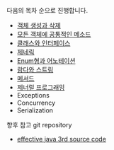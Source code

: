 다음의 목차 순으로 진행합니다.

- [객체 생성과 삭제](./ch2/README.md)
- [모든 객체에 공통적인 메소드](./ch3/README.md)
- [클래스와 인터페이스](./ch4/README.md)
- [제네릭](./ch5/README.md)
- [Enum형과 어노테이션](./ch6/README.md)
- [람다와 스트림](./ch7/README.md)
- [메서드](./ch8/README.md)
- [제너럴 프로그래밍](./ch9/README.md)
- Exceptions
- Concurrency
- Serialization

향후 참고 git repository

- [effective java 3rd source code](https://github.com/WegraLee/effective-java-3e-source-code)
